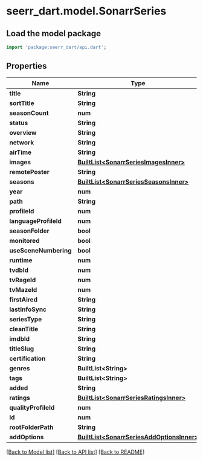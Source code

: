 # seerr_dart.model.SonarrSeries

## Load the model package
```dart
import 'package:seerr_dart/api.dart';
```

## Properties
Name | Type | Description | Notes
------------ | ------------- | ------------- | -------------
**title** | **String** |  | [optional] 
**sortTitle** | **String** |  | [optional] 
**seasonCount** | **num** |  | [optional] 
**status** | **String** |  | [optional] 
**overview** | **String** |  | [optional] 
**network** | **String** |  | [optional] 
**airTime** | **String** |  | [optional] 
**images** | [**BuiltList&lt;SonarrSeriesImagesInner&gt;**](SonarrSeriesImagesInner.md) |  | [optional] 
**remotePoster** | **String** |  | [optional] 
**seasons** | [**BuiltList&lt;SonarrSeriesSeasonsInner&gt;**](SonarrSeriesSeasonsInner.md) |  | [optional] 
**year** | **num** |  | [optional] 
**path** | **String** |  | [optional] 
**profileId** | **num** |  | [optional] 
**languageProfileId** | **num** |  | [optional] 
**seasonFolder** | **bool** |  | [optional] 
**monitored** | **bool** |  | [optional] 
**useSceneNumbering** | **bool** |  | [optional] 
**runtime** | **num** |  | [optional] 
**tvdbId** | **num** |  | [optional] 
**tvRageId** | **num** |  | [optional] 
**tvMazeId** | **num** |  | [optional] 
**firstAired** | **String** |  | [optional] 
**lastInfoSync** | **String** |  | [optional] 
**seriesType** | **String** |  | [optional] 
**cleanTitle** | **String** |  | [optional] 
**imdbId** | **String** |  | [optional] 
**titleSlug** | **String** |  | [optional] 
**certification** | **String** |  | [optional] 
**genres** | **BuiltList&lt;String&gt;** |  | [optional] 
**tags** | **BuiltList&lt;String&gt;** |  | [optional] 
**added** | **String** |  | [optional] 
**ratings** | [**BuiltList&lt;SonarrSeriesRatingsInner&gt;**](SonarrSeriesRatingsInner.md) |  | [optional] 
**qualityProfileId** | **num** |  | [optional] 
**id** | **num** |  | [optional] 
**rootFolderPath** | **String** |  | [optional] 
**addOptions** | [**BuiltList&lt;SonarrSeriesAddOptionsInner&gt;**](SonarrSeriesAddOptionsInner.md) |  | [optional] 

[[Back to Model list]](../README.md#documentation-for-models) [[Back to API list]](../README.md#documentation-for-api-endpoints) [[Back to README]](../README.md)


